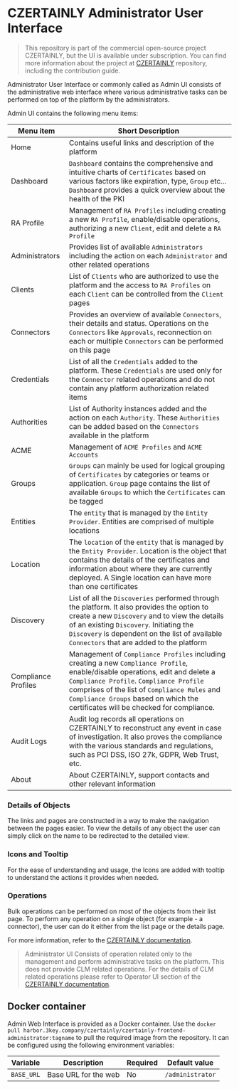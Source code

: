 # CZERTAINLY Administrator User Interface

> This repository is part of the commercial open-source project CZERTAINLY, but the UI is available under subscription. You can find more information about the project at [CZERTAINLY](https://github.com/3KeyCompany/CZERTAINLY) repository, including the contribution guide.

Administrator User Interface or commonly called as Admin UI consists of the administrative web interface where various administrative tasks can be performed on top of the platform by the administrators.

Admin UI contains the following menu items:

| Menu item      | Short Description                                                                                                                                                                                                                                                                      |
|----------------|----------------------------------------------------------------------------------------------------------------------------------------------------------------------------------------------------------------------------------------------------------------------------------------|
| Home           | Contains useful links and description of the platform                                                                                                                                                                                                                                  |
| Dashboard      | `Dashboard` contains the comprehensive and intuitive charts of `Certificates` based on various factors like expiration, type, `Group` etc... `Dashboard` provides a quick overview about the health of the PKI                                                                         |
| RA Profile     | Management of `RA Profiles` including creating a new `RA Profile`, enable/disable operations, authorizing a new `Client`, edit and delete a `RA Profile`                                                                                                                               |
| Administrators | Provides list of available `Administrators` including the action on each `Administrator` and other related operations                                                                                                                                                                  |
| Clients        | List of `Clients` who are authorized to use the platform and the access to `RA Profiles` on each `Client` can be controlled from the `Client` pages                                                                                                                                    |
| Connectors     | Provides an overview of available `Connectors`, their details and status. Operations on the `Connectors` like `Approvals`, reconnection on each or multiple `Connectors` can be performed on this page                                                                                 |
| Credentials    | List of all the `Credentials` added to the platform. These `Credentials` are used only for the `Connector` related operations and do not contain any platform authorization related items                                                                                              |
| Authorities    | List of Authority instances added and the action on each `Authority`. These `Authorities` can be added based on the `Connectors` available in the platform                                                                                                                             |
| ACME           | Management of `ACME Profiles` and `ACME Accounts`                                                                                                                                                                                                                                      |    
| Groups         | `Groups` can mainly be used for logical grouping of `Certificates` by categories or teams or application. `Group` page contains the list of available `Groups` to which the `Certificates` can be tagged                                                                               |
| Entities       | The `entity` that is managed by the `Entity Provider`. Entities are comprised of multiple locations                                                                                                            |
| Location | The `location` of the `entity` that is managed by the `Entity Provider`. Location is the object that contains the details of the certificates and information about where they are currently deployed. A Single location can have more than one certificates |
| Discovery      | List of all the `Discoveries` performed through the platform. It also provides the option to create a new `Discovery` and to view the details of an existing `Discovery`. Initiating the `Discovery` is dependent on the list of available `Connectors` that are added to the platform |
| Compliance Profiles | Management of `Compliance Profiles` including creating a new `Compliance Profile`, enable/disable operations, edit and delete a `Compliance Profile`. `Compliance Profile` comprises of the list of `Compliance Rules` and `Compliance Groups` based on which the certificates will be checked for compliance. |
| Audit Logs     | Audit log records all operations on CZERTAINLY to reconstruct any event in case of investigation. It also proves the compliance with the various standards and regulations, such as PCI DSS, ISO 27k, GDPR, Web Trust, etc.                                                            |
| About          | About CZERTAINLY, support contacts and other relevant information                                                                                                                                                                                                                      |

### Details of Objects

The links and pages are constructed in a way to make the navigation between the pages easier. To view the details of any object the user can simply click on the name to be redirected to the detailed view.

### Icons and Tooltip

For the ease of understanding and usage, the Icons are added with tooltip to understand the actions it provides when needed.

### Operations

Bulk operations can be performed on most of the objects from their list page. To perform any operation on a single object (for example - a connector), the user can do it either from the list page or the details page.

For more information, refer to the [CZERTAINLY documentation](https://docs.czertainly.com).

> Administrator UI Consists of operation related only to the management and perform administrative tasks on the platform. This does not provide CLM related operations. For the details of CLM related operations please refer to Operator UI section of the [CZERTAINLY documentation](https://docs.czertainly.com).

## Docker container

Admin Web Interface is provided as a Docker container. Use the `docker pull harbor.3key.company/czertainly/czertainly-frontend-administrator:tagname` to pull the required image from the repository. It can be configured using the following environment variables:

| Variable       | Description                                                        | Required | Default value     |
|----------------|--------------------------------------------------------------------|----------|-------------------|
| `BASE_URL`     | Base URL for the web                                               | No       | `/administrator`  |